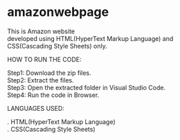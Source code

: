 # amazonwebpage

This is Amazon website<br>
developed using HTML(HyperText Markup Language) and <br>
CSS(Cascading Style Sheets) only.<br>

HOW TO RUN THE CODE:<br>

Step1: Download the zip files.<br>
Step2: Extract the files.<br>
Step3: Open the extracted folder in Visual Studio Code.<br>
Step4: Run the code in Browser.<br>

LANGUAGES USED:

. HTML(HyperText Markup Language)<br>
. CSS(Cascading Style Sheets)
